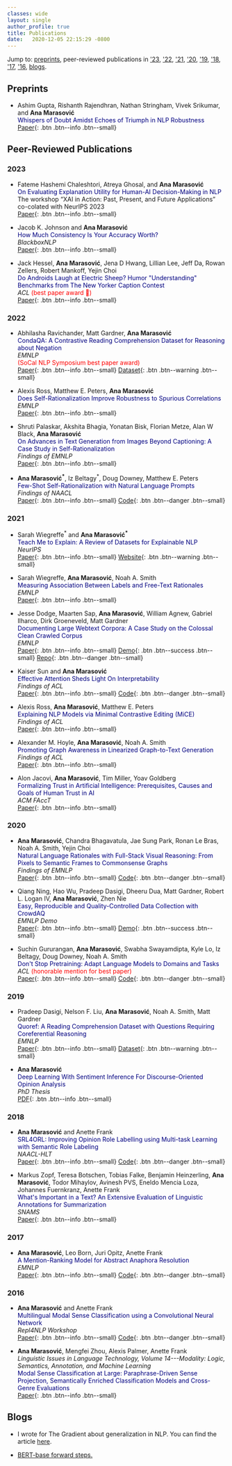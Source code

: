 ```yaml
---
classes: wide
layout: single
author_profile: true
title: Publications
date:   2020-12-05 22:15:29 -0800
---
```


Jump to: [preprints](https://www.anamarasovic.com/publications/#preprints), peer-reviewed publications in ['23](https://www.anamarasovic.com/publications/#2023), ['22](https://www.anamarasovic.com/publications/#2022), ['21](https://www.anamarasovic.com/publications/#2021), ['20](https://www.anamarasovic.com/publications/#2020), ['19](https://www.anamarasovic.com/publications/#2019), ['18](https://www.anamarasovic.com/publications/#2018), ['17](https://www.anamarasovic.com/publications/#2017), ['16](https://www.anamarasovic.com/publications/#2016), [blogs](https://www.anamarasovic.com/publications/#blogs). 

## Preprints 

* Ashim Gupta, Rishanth Rajendhran, Nathan Stringham, Vivek Srikumar, and **Ana Marasović**                       
<span style="color:navy">Whispers of Doubt Amidst Echoes of Triumph in NLP Robustness</span>              
[Paper](https://arxiv.org/abs/2311.09694){: .btn .btn--info .btn--small}               


## Peer-Reviewed Publications

### 2023 

* Fateme Hashemi Chaleshtori, Atreya Ghosal, and **Ana Marasović**                 
<span style="color:navy">On Evaluating Explanation Utility for Human-AI Decision-Making in NLP</span>             
The workshop “XAI in Action: Past, Present, and Future Applications” co-colated with NeurIPS 2023                  
[Paper](https://openreview.net/pdf?id=8BR8EaWNTZ){: .btn .btn--info .btn--small}  

* Jacob K. Johnson and **Ana Marasović**           
<span style="color:navy">How Much Consistency Is Your Accuracy Worth?</span>                 
*BlackboxNLP*                          
[Paper](https://arxiv.org/abs/2310.13781){: .btn .btn--info .btn--small}       

* Jack Hessel, **Ana Marasović**, Jena D Hwang, Lillian Lee, Jeff Da, Rowan Zellers, Robert Mankoff, Yejin Choi                       
<span style="color:navy">Do Androids Laugh at Electric Sheep? Humor "Understanding" Benchmarks from The New Yorker Caption Contest</span>               
*ACL* <span style="color:red"> (best paper award 🌟)</span>                                           
[Paper](https://arxiv.org/abs/2209.06293){: .btn .btn--info .btn--small}               


### 2022  

* Abhilasha Ravichander, Matt Gardner, **Ana Marasović**                       
<span style="color:navy">CondaQA: A Contrastive Reading Comprehension Dataset for Reasoning about Negation</span>                                                                                                                 
*EMNLP*                      
<span style="color:red"> (SoCal NLP Symposium best paper award)</span>                  
[Paper](https://arxiv.org/abs/2211.00295){: .btn .btn--info .btn--small}   [Dataset](https://github.com/AbhilashaRavichander/CondaQA){: .btn .btn--warning .btn--small}                        


* Alexis Ross, Matthew E. Peters, **Ana Marasović**                        
<span style="color:navy">Does Self-Rationalization Improve Robustness to Spurious Correlations</span>                                                                                                         
*EMNLP*                                                                          
[Paper](https://arxiv.org/abs/2210.13575){: .btn .btn--info .btn--small}                           


* Shruti Palaskar, Akshita Bhagia, Yonatan Bisk, Florian Metze, Alan W Black, **Ana Marasović**                        
<span style="color:navy">On Advances in Text Generation from Images Beyond Captioning: A Case Study in Self-Rationalization</span>                                                                                 
*Findings of EMNLP*                          
[Paper](https://arxiv.org/abs/2205.11686){: .btn .btn--info .btn--small}                          


* **Ana Marasović<sup>\*</sup>**, Iz Beltagy<sup>\*</sup>, Doug Downey, Matthew E. Peters                               
<span style="color:navy">Few-Shot Self-Rationalization with Natural Language Prompts</span>                            
*Findings of NAACL*                                                            
[Paper](https://arxiv.org/abs/2111.08284){: .btn .btn--info .btn--small} [Code](https://github.com/allenai/feb){: .btn .btn--danger .btn--small}                          

### 2021

* Sarah Wiegreffe<sup>\*</sup> and **Ana Marasović<sup>\*</sup>**       
<span style="color:navy">Teach Me to Explain: A Review of Datasets for Explainable NLP</span>        
*NeurIPS*                                              
[Paper](https://openreview.net/pdf?id=ogNcxJn32BZ){: .btn .btn--info .btn--small} [Website](https://exnlpdatasets.github.io/){: .btn .btn--warning .btn--small}                 


* Sarah Wiegreffe, **Ana Marasović**, Noah A. Smith    
<span style="color:navy">Measuring Association Between Labels and Free-Text Rationales</span>                        
*EMNLP*                                                                          
[Paper](https://arxiv.org/abs/2010.12762){: .btn .btn--info .btn--small}  


* Jesse Dodge, Maarten Sap, **Ana Marasović**, William Agnew, Gabriel Ilharco, Dirk Groeneveld, Matt Gardner                  
<span style="color:navy">Documenting Large Webtext Corpora: A Case Study on the Colossal Clean Crawled Corpus</span>              
*EMNLP*                                                
[Paper](https://arxiv.org/abs/2104.08758){: .btn .btn--info .btn--small} [Demo](https://c4-search.apps.allenai.org/){: .btn .btn--success .btn--small} [Repo](https://github.com/allenai/c4-documentation){: .btn .btn--danger .btn--small}                           
         
* Kaiser Sun and **Ana Marasović**                                                    
<span style="color:navy">Effective Attention Sheds Light On Interpretability</span>                                       
*Findings of ACL*                 
[Paper](http://arxiv.org/abs/2105.08855){: .btn .btn--info .btn--small} [Code](https://github.com/KaiserWhoLearns/Effective-Attention-Interpretability){: .btn .btn--danger .btn--small}               

* Alexis Ross, **Ana Marasović**, Matthew E. Peters   
<span style="color:navy">Explaining NLP Models via Minimal Contrastive Editing (MiCE)</span>        
*Findings of ACL*                
[Paper](https://arxiv.org/abs/2012.13985){: .btn .btn--info .btn--small} 

* Alexander M. Hoyle, **Ana Marasović**, Noah A. Smith         
<span style="color:navy">Promoting Graph Awareness in Linearized Graph-to-Text Generation</span>  
*Findings of ACL*                
[Paper](https://arxiv.org/abs/2012.15793){: .btn .btn--info .btn--small}                 

* Alon Jacovi, **Ana Marasović**, Tim Miller, Yoav Goldberg    
<span style="color:navy">Formalizing Trust in Artificial Intelligence: Prerequisites, Causes and Goals of Human Trust in AI</span>  
*ACM FAccT*     
[Paper](https://arxiv.org/abs/2010.07487){: .btn .btn--info .btn--small} 

### 2020

* **Ana Marasović**, Chandra Bhagavatula, Jae Sung Park, Ronan Le Bras, Noah A. Smith, Yejin Choi  
<span style="color:navy">Natural Language Rationales with Full-Stack Visual Reasoning: From Pixels to Semantic Frames to Commonsense Graphs</span>   
*Findings of EMNLP*   
[Paper](https://www.aclweb.org/anthology/2020.findings-emnlp.253/){: .btn .btn--info .btn--small} [Code](https://github.com/allenai/visual-reasoning-rationalization){: .btn .btn--danger .btn--small}

* Qiang Ning, Hao Wu, Pradeep Dasigi, Dheeru Dua, Matt Gardner, Robert L. Logan IV, **Ana Marasović**, Zhen Nie          
<span style="color:navy">Easy, Reproducible and Quality-Controlled Data Collection with CrowdAQ</span>          
*EMNLP Demo*    
[Paper](https://www.aclweb.org/anthology/2020.emnlp-demos.17/){: .btn .btn--info .btn--small} [Demo](https://www.crowdaq.com/){: .btn .btn--success .btn--small}    
   
* Suchin Gururangan, **Ana Marasović**, Swabha Swayamdipta, Kyle Lo, Iz Beltagy, Doug Downey, Noah A. Smith     
<span style="color:navy">Don't Stop Pretraining: Adapt Language Models to Domains and Tasks</span>           
*ACL* <span style="color:red">(honorable mention for best paper)</span>    
[Paper](https://www.aclweb.org/anthology/2020.acl-main.740/){: .btn .btn--info .btn--small} [Code](https://github.com/allenai/dont-stop-pretraining){: .btn .btn--danger .btn--small}

### 2019 

* Pradeep Dasigi, Nelson F. Liu, **Ana Marasović**, Noah A. Smith, Matt Gardner       
<span style="color:navy">Quoref: A Reading Comprehension Dataset with Questions Requiring Coreferential Reasoning</span>             
*EMNLP*      
[Paper](https://www.aclweb.org/anthology/D19-1606/){: .btn .btn--info .btn--small} [Dataset](https://allenai.org/data/quoref){: .btn .btn--warning .btn--small}        

      
* **Ana Marasović**         
<span style="color:navy">Deep Learning With Sentiment Inference For Discourse-Oriented Opinion Analysis</span>                      
*PhD Thesis*         
[PDF](https://archiv.ub.uni-heidelberg.de/volltextserver/27699/1/ana_thesis_publish_version.pdf){: .btn .btn--info .btn--small}   


### 2018 


* **Ana Marasović** and Anette Frank          
<span style="color:navy">SRL4ORL: Improving Opinion Role Labelling using Multi-task Learning with Semantic Role Labeling</span>    
*NAACL-HLT*               
[Paper](https://www.aclweb.org/anthology/N18-1054/){: .btn .btn--info .btn--small}  [Code](https://github.com/amarasovic/naacl-mpqa-srl4orl){: .btn .btn--danger .btn--small}

* Markus Zopf, Teresa Botschen, Tobias Falke, Benjamin Heinzerling, **Ana Marasović**, Todor Mihaylov, Avinesh PVS, Eneldo Mencia Loza, Johannes Fuernkranz, Anette Frank        
<span style="color:navy">What's Important in a Text? An Extensive Evaluation of Linguistic Annotations for Summarization</span>        
*SNAMS*         
[Paper](https://www.researchgate.net/profile/Markus_Zopf/publication/329393416_What%27s_Important_in_a_Text_An_Extensive_Evaluation_of_Linguistic_Annotations_for_Summarization/links/5c0e95794585157ac1b8ff71/Whats-Important-in-a-Text-An-Extensive-Evaluation-of-Linguistic-Annotations-for-Summarization.pdf){: .btn .btn--info .btn--small}        


### 2017

* **Ana Marasović**, Leo Born, Juri Opitz, Anette Frank       
<span style="color:navy">A Mention-Ranking Model for Abstract Anaphora Resolution</span>         
*EMNLP*        
[Paper](https://www.aclweb.org/anthology/D17-1021/){: .btn .btn--info .btn--small} [Code](https://github.com/amarasovic/neural-abstract-anaphora){: .btn .btn--danger .btn--small}


### 2016 

* **Ana Marasović** and Anette Frank         
<span style="color:navy">Multilingual Modal Sense Classification using a Convolutional Neural Network</span>           
*Repl4NLP Workshop*              
[Paper](https://www.aclweb.org/anthology/W16-1613/){: .btn .btn--info .btn--small} [Code](https://github.com/amarasovic/modal-sense-classifcation){: .btn .btn--danger .btn--small}

* **Ana Marasović**, Mengfei Zhou, Alexis Palmer, Anette Frank         
*Linguistic Issues in Language Technology, Volume 14---Modality: Logic, Semantics, Annotation, and Machine Learning*               
<span style="color:navy">Modal Sense Classification at Large: Paraphrase-Driven Sense Projection, Semantically Enriched Classification Models and Cross-Genre Evaluations</span>  
[Paper](https://www.aclweb.org/anthology/2016.lilt-14.3/){: .btn .btn--info .btn--small}

## Blogs

* I wrote for The Gradient about generalization in NLP. You can find the article  [here](https://thegradient.pub/frontiers-of-generalization-in-natural-language-processing/).

* [BERT-base forward steps.](2020-02-19-bert-forward.md)